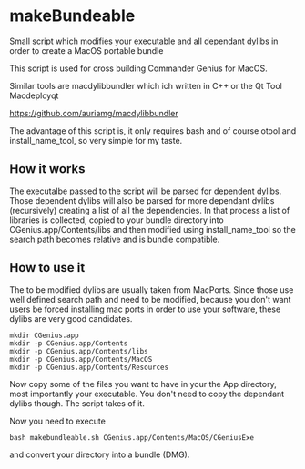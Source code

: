 # makeBundeable
Small script which modifies your executable and all dependant dylibs in order to create a MacOS portable bundle

This script is used for cross building Commander Genius for MacOS. 

Similar tools are macdylibbundler which ich written in C++ or the Qt Tool Macdeployqt

https://github.com/auriamg/macdylibbundler

The advantage of this script is, it only requires bash and of course otool and install_name_tool, so very simple for my taste.

## How it works

The executalbe passed to the script will be parsed for dependent dylibs. Those dependent dylibs will also be parsed for more dependant dylibs (recursively) creating a list of all the dependencies. In that process a list of libraries is collected, copied to your bundle directory into CGenius.app/Contents/libs and then modified using install_name_tool so the search path becomes relative and is bundle compatible.

## How to use it

The to be modified dylibs are usually taken from MacPorts. Since those use well defined search path and need to be modified, because you don't want users be forced installing mac ports in order to use your software, these dylibs are very good candidates.

    mkdir CGenius.app
    mkdir -p CGenius.app/Contents
    mkdir -p CGenius.app/Contents/libs
    mkdir -p CGenius.app/Contents/MacOS
    mkdir -p CGenius.app/Contents/Resources
   

Now copy some of the files you want to have in your the App directory, most importantly your executable. You don't need to copy the dependant dylibs though. The script takes of it.

Now you need to execute

    bash makebundleable.sh CGenius.app/Contents/MacOS/CGeniusExe

and convert your directory into a bundle (DMG).
